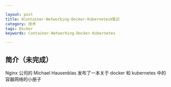 ```yaml
---

layout: post
title: 《Container-Networking-Docker-Kubernetes》笔记
category: 技术
tags: Docker
keywords: Container-Networking-Docker-Kubernetes

---
```



## 简介（未完成）

Nginx 公司的 Michael Hausenblas 发布了一本关于 docker 和 kubernetes 中的容器网络的小册子